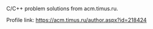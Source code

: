 C/C++ problem solutions from acm.timus.ru.

Profile link: https://acm.timus.ru/author.aspx?id=218424
